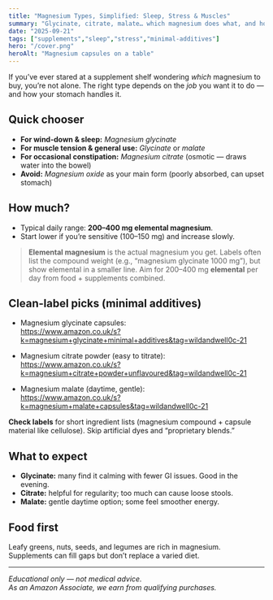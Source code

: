 ```yaml
---
title: "Magnesium Types, Simplified: Sleep, Stress & Muscles"
summary: "Glycinate, citrate, malate… which magnesium does what, and how to pick one without fillers."
date: "2025-09-21"
tags: ["supplements","sleep","stress","minimal-additives"]
hero: "/cover.png"
heroAlt: "Magnesium capsules on a table"
---
```


If you’ve ever stared at a supplement shelf wondering *which* magnesium to buy, you’re not alone. The right type depends on the *job* you want it to do — and how your stomach handles it.

## Quick chooser
- **For wind-down & sleep:** *Magnesium glycinate*  
- **For muscle tension & general use:** *Glycinate* or *malate*  
- **For occasional constipation:** *Magnesium citrate* (osmotic — draws water into the bowel)  
- **Avoid:** *Magnesium oxide* as your main form (poorly absorbed, can upset stomach)

## How much?
- Typical daily range: **200–400 mg elemental magnesium**.  
- Start lower if you’re sensitive (100–150 mg) and increase slowly.

> **Elemental magnesium** is the actual magnesium you get. Labels often list the compound weight (e.g., “magnesium glycinate 1000 mg”), but show elemental in a smaller line. Aim for 200–400 mg **elemental** per day from food + supplements combined.

## Clean-label picks (minimal additives)
- Magnesium glycinate capsules:  
  https://www.amazon.co.uk/s?k=magnesium+glycinate+minimal+additives&tag=wildandwell0c-21

- Magnesium citrate powder (easy to titrate):  
  https://www.amazon.co.uk/s?k=magnesium+citrate+powder+unflavoured&tag=wildandwell0c-21

- Magnesium malate (daytime, gentle):  
  https://www.amazon.co.uk/s?k=magnesium+malate+capsules&tag=wildandwell0c-21

**Check labels** for short ingredient lists (magnesium compound + capsule material like cellulose). Skip artificial dyes and “proprietary blends.”

## What to expect
- **Glycinate:** many find it calming with fewer GI issues. Good in the evening.  
- **Citrate:** helpful for regularity; too much can cause loose stools.  
- **Malate:** gentle daytime option; some feel smoother energy.

## Food first
Leafy greens, nuts, seeds, and legumes are rich in magnesium. Supplements can fill gaps but don’t replace a varied diet.

---

*Educational only — not medical advice.*  
*As an Amazon Associate, we earn from qualifying purchases.*


